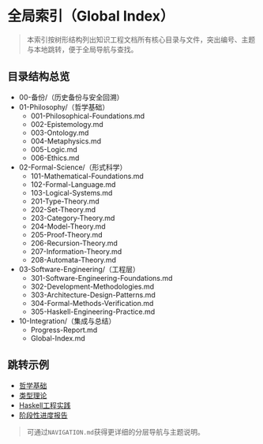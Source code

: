# 全局索引（Global Index）

> 本索引按树形结构列出知识工程文档所有核心目录与文件，突出编号、主题与本地跳转，便于全局导航与查找。

## 目录结构总览

- 00-备份/（历史备份与安全回溯）
- 01-Philosophy/（哲学基础）
  - 001-Philosophical-Foundations.md
  - 002-Epistemology.md
  - 003-Ontology.md
  - 004-Metaphysics.md
  - 005-Logic.md
  - 006-Ethics.md
- 02-Formal-Science/（形式科学）
  - 101-Mathematical-Foundations.md
  - 102-Formal-Language.md
  - 103-Logical-Systems.md
  - 201-Type-Theory.md
  - 202-Set-Theory.md
  - 203-Category-Theory.md
  - 204-Model-Theory.md
  - 205-Proof-Theory.md
  - 206-Recursion-Theory.md
  - 207-Information-Theory.md
  - 208-Automata-Theory.md
- 03-Software-Engineering/（工程层）
  - 301-Software-Engineering-Foundations.md
  - 302-Development-Methodologies.md
  - 303-Architecture-Design-Patterns.md
  - 304-Formal-Methods-Verification.md
  - 305-Haskell-Engineering-Practice.md
- 10-Integration/（集成与总结）
  - Progress-Report.md
  - Global-Index.md

## 跳转示例

- [哲学基础](../01-Philosophy/001-Philosophical-Foundations.md)
- [类型理论](../02-Formal-Science/201-Type-Theory.md)
- [Haskell工程实践](../03-Software-Engineering/305-Haskell-Engineering-Practice.md)
- [阶段性进度报告](../10-Integration/Progress-Report.md)

> 可通过`NAVIGATION.md`获得更详细的分层导航与主题说明。
